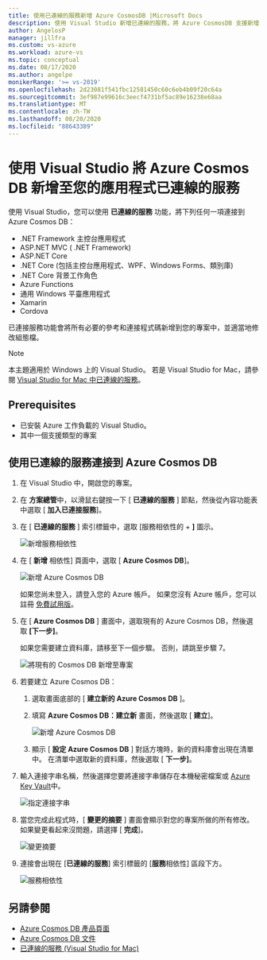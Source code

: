 ```yaml
---
title: 使用已連線的服務新增 Azure CosmosDB |Microsoft Docs
description: 使用 Visual Studio 新增已連線的服務，將 Azure CosmosDB 支援新增至您的應用程式
author: AngelosP
manager: jillfra
ms.custom: vs-azure
ms.workload: azure-vs
ms.topic: conceptual
ms.date: 08/17/2020
ms.author: angelpe
monikerRange: '>= vs-2019'
ms.openlocfilehash: 2d23081f541fbc12581450c60c6eb4b09f20c64a
ms.sourcegitcommit: 3ef987e99616c3eecf4731bf5ac89e16238e68aa
ms.translationtype: MT
ms.contentlocale: zh-TW
ms.lasthandoff: 08/20/2020
ms.locfileid: "88643389"
---
```

# <a name="add-azure-cosmos-db-to-your-app-by-using-visual-studio-connected-services"></a>使用 Visual Studio 將 Azure Cosmos DB 新增至您的應用程式已連線的服務

使用 Visual Studio，您可以使用 **已連線的服務** 功能，將下列任何一項連接到 Azure Cosmos DB：

- .NET Framework 主控台應用程式
- ASP.NET MVC ( .NET Framework)  
- ASP.NET Core
- .NET Core (包括主控台應用程式、WPF、Windows Forms、類別庫) 
- .NET Core 背景工作角色
- Azure Functions
- 通用 Windows 平臺應用程式
- Xamarin
- Cordova

已連接服務功能會將所有必要的參考和連接程式碼新增到您的專案中，並適當地修改組態檔。

> [!NOTE]
> 本主題適用於 Windows 上的 Visual Studio。 若是 Visual Studio for Mac，請參閱 [Visual Studio for Mac 中已連線的服務](/visualstudio/mac/connected-services)。
## <a name="prerequisites"></a>Prerequisites

- 已安裝 Azure 工作負載的 Visual Studio。
- 其中一個支援類型的專案

## <a name="connect-to-azure-cosmos-db-using-connected-services"></a>使用已連線的服務連接到 Azure Cosmos DB

1. 在 Visual Studio 中，開啟您的專案。

1. 在 **方案總管**中，以滑鼠右鍵按一下 [ **已連線的服務** ] 節點，然後從內容功能表中選取 [ **加入已連接服務**]。

1. 在 [ **已連線的服務** ] 索引標籤中，選取 [服務相依性的 + **]** 圖示。

    ![新增服務相依性](./media/vs-azure-tools-connected-services-storage/vs-2019/connected-services-tab.png)

1. 在 [ **新增** 相依性] 頁面中，選取 [ **Azure Cosmos DB**]。

    ![新增 Azure Cosmos DB](./media/azure-cosmosdb-add-connected-service/azure-cosmosdb.png)

    如果您尚未登入，請登入您的 Azure 帳戶。 如果您沒有 Azure 帳戶，您可以註冊 [免費試用版](https://azure.microsoft.com/account/free)。

1. 在 [ **Azure Cosmos DB** ] 畫面中，選取現有的 Azure Cosmos DB，然後選取 **[下一步]**。

    如果您需要建立資料庫，請移至下一個步驟。 否則，請跳至步驟 7。

    ![將現有的 Cosmos DB 新增至專案](./media/azure-cosmosdb-add-connected-service/created-cosmosdb.png)

1. 若要建立 Azure Cosmos DB：

   1. 選取畫面底部的 [ **建立新的 Azure Cosmos DB** ]。

   1. 填寫 **Azure Cosmos DB：建立新** 畫面，然後選取 [ **建立**]。

       ![新增 Azure Cosmos DB](./media/azure-cosmosdb-add-connected-service/create-new-cosmosdb.png)

   1. 顯示 [ **設定 Azure Cosmos DB** ] 對話方塊時，新的資料庫會出現在清單中。 在清單中選取新的資料庫，然後選取 [ **下一步]**。

1. 輸入連接字串名稱，然後選擇您要將連接字串儲存在本機秘密檔案或 [Azure Key Vault](/azure/key-vault)中。

   ![指定連接字串](./media/azure-cosmosdb-add-connected-service/connection-string.png)

1. 當您完成此程式時，[ **變更的摘要** ] 畫面會顯示對您的專案所做的所有修改。 如果變更看起來沒問題，請選擇 [ **完成**]。

   ![變更摘要](./media/azure-cosmosdb-add-connected-service/summary-of-changes.png)

1. 連接會出現在 [**已連線的服務**] 索引標籤的 [**服務**相依性] 區段下方。

   ![服務相依性](./media/azure-cosmosdb-add-connected-service/service-dependencies-after.png)

## <a name="see-also"></a>另請參閱

- [Azure Cosmos DB 產品頁面](https://azure.microsoft.com/services/cosmos-db/)
- [Azure Cosmos DB 文件](/azure/cosmos-db/)
- [已連線的服務 (Visual Studio for Mac)](/visualstudio/mac/connected-services)
